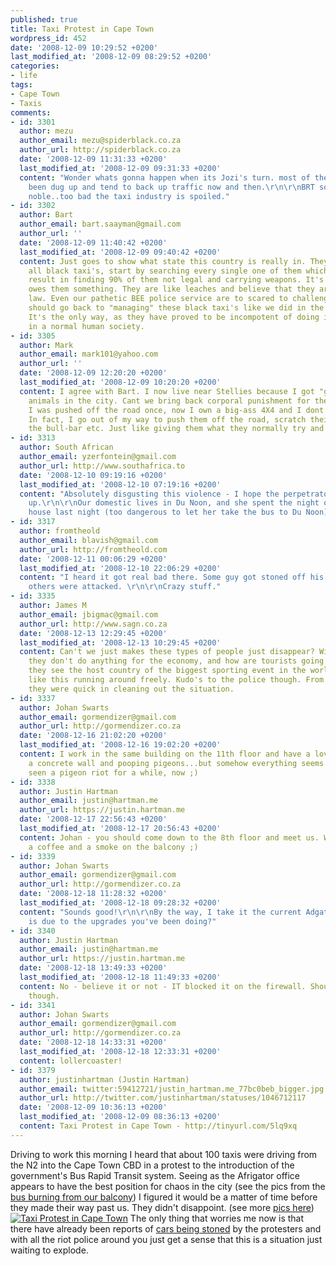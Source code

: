 ```yaml
---
published: true
title: Taxi Protest in Cape Town
wordpress_id: 452
date: '2008-12-09 10:29:52 +0200'
last_modified_at: '2008-12-09 08:29:52 +0200'
categories:
- life
tags:
- Cape Town
- Taxis
comments:
- id: 3301
  author: mezu
  author_email: mezu@spiderblack.co.za
  author_url: http://spiderblack.co.za
  date: '2008-12-09 11:31:33 +0200'
  last_modified_at: '2008-12-09 09:31:33 +0200'
  content: "Wonder whats gonna happen when its Jozi's turn. most of the streets have
    been dug up and tend to back up traffic now and then.\r\n\r\nBRT sounds kind of
    noble..too bad the taxi industry is spoiled."
- id: 3302
  author: Bart
  author_email: bart.saayman@gmail.com
  author_url: ''
  date: '2008-12-09 11:40:42 +0200'
  last_modified_at: '2008-12-09 09:40:42 +0200'
  content: Just goes to show what state this country is really in. They should ban
    all black taxi's, start by searching every single one of them which will probably
    result in finding 90% of them not legal and carrying weapons. It's like the world
    owes them something. They are like leaches and believe that they are above the
    law. Even our pathetic BEE police service are to scared to challenge them. We
    should go back to "managing" these black taxi's like we did in the 70's and 80's.
    It's the only way, as they have proved to be incompotent of doing it themselves
    in a normal human society.
- id: 3305
  author: Mark
  author_email: mark101@yahoo.com
  author_url: ''
  date: '2008-12-09 12:20:20 +0200'
  last_modified_at: '2008-12-09 10:20:20 +0200'
  content: I agree with Bart. I now live near Stellies because I got "gatvol" of these
    animals in the city. Cant we bring back corporal punishment for these animals?
    I was pushed off the road once, now I own a big-ass 4X4 and I dont budge for them.
    In fact, I go out of my way to push them off the road, scratch their taxi's with
    the bull-bar etc. Just like giving them what they normally try and dish out.
- id: 3313
  author: South African
  author_email: yzerfontein@gmail.com
  author_url: http://www.southafrica.to
  date: '2008-12-10 09:19:16 +0200'
  last_modified_at: '2008-12-10 07:19:16 +0200'
  content: "Absolutely disgusting this violence - I hope the perpetrators get locked
    up.\r\n\r\nOur domestic lives in Du Noon, and she spent the night over at our
    house last night (too dangerous to let her take the bus to Du Noon)."
- id: 3317
  author: fromtheold
  author_email: blavish@gmail.com
  author_url: http://fromtheold.com
  date: '2008-12-11 00:06:29 +0200'
  last_modified_at: '2008-12-10 22:06:29 +0200'
  content: "I heard it got real bad there. Some guy got stoned off his scooter and
    others were attacked. \r\n\r\nCrazy stuff."
- id: 3335
  author: James M
  author_email: jbigmac@gmail.com
  author_url: http://www.sagn.co.za
  date: '2008-12-13 12:29:45 +0200'
  last_modified_at: '2008-12-13 10:29:45 +0200'
  content: Can't we just makes these types of people just disappear? With the BRT
    they don't do anything for the economy, and how are tourists going to feel when
    they see the host country of the biggest sporting event in the world has people
    like this running around freely. Kudo's to the police though. From what I heard
    they were quick in cleaning out the situation.
- id: 3337
  author: Johan Swarts
  author_email: gormendizer@gmail.com
  author_url: http://gormendizer.co.za
  date: '2008-12-16 21:02:20 +0200'
  last_modified_at: '2008-12-16 19:02:20 +0200'
  content: I work in the same building on the 11th floor and have a lovely view of
    a concrete wall and pooping pigeons...but somehow everything seems OK. Haven't
    seen a pigeon riot for a while, now ;)
- id: 3338
  author: Justin Hartman
  author_email: justin@hartman.me
  author_url: https://justin.hartman.me
  date: '2008-12-17 22:56:43 +0200'
  last_modified_at: '2008-12-17 20:56:43 +0200'
  content: Johan - you should come down to the 8th floor and meet us. We can grab
    a coffee and a smoke on the balcony ;)
- id: 3339
  author: Johan Swarts
  author_email: gormendizer@gmail.com
  author_url: http://gormendizer.co.za
  date: '2008-12-18 11:28:32 +0200'
  last_modified_at: '2008-12-18 09:28:32 +0200'
  content: "Sounds good!\r\n\r\nBy the way, I take it the current Adgator unavailability
    is due to the upgrades you've been doing?"
- id: 3340
  author: Justin Hartman
  author_email: justin@hartman.me
  author_url: https://justin.hartman.me
  date: '2008-12-18 13:49:33 +0200'
  last_modified_at: '2008-12-18 11:49:33 +0200'
  content: No - believe it or not - IT blocked it on the firewall. Should all be resolved
    though.
- id: 3341
  author: Johan Swarts
  author_email: gormendizer@gmail.com
  author_url: http://gormendizer.co.za
  date: '2008-12-18 14:33:31 +0200'
  last_modified_at: '2008-12-18 12:33:31 +0200'
  content: lollercoaster!
- id: 3379
  author: justinhartman (Justin Hartman)
  author_email: twitter:59412721/justin_hartman.me_77bc0beb_bigger.jpg
  author_url: http://twitter.com/justinhartman/statuses/1046712117
  date: '2008-12-09 10:36:13 +0200'
  last_modified_at: '2008-12-09 08:36:13 +0200'
  content: Taxi Protest in Cape Town - http://tinyurl.com/5lq9xq
---
```

Driving to work this morning I heard that about 100 taxis were driving from the N2 into the Cape Town CBD in a protest to the introduction of the government's Bus Rapid Transit system. Seeing as the Afrigator office appears to have the best position for chaos in the city (see the pics from the <a href="http://stii.co.za/cape-town/bus-burns-in-cape-town/">bus burning from our balcony</a>) I figured it would be a matter of time before they made their way past us.
They didn't disappoint. (see more <a href="http://www.flickr.com/photos/justinhartman/tags/taxi/">pics here</a>)
<a href="http://www.flickr.com/photos/justinhartman/tags/taxi/"><img src="http://farm4.static.flickr.com/3047/3095186722_93a3b2a27d.jpg" alt="Taxi Protest in Cape Town" /></a>
The only thing that worries me now is that there have already been reports of <a href="http://news.iafrica.com/sa/1368460.htm">cars being stoned</a> by the protesters and with all the riot police around you just get a sense that this is a situation just waiting to explode.

